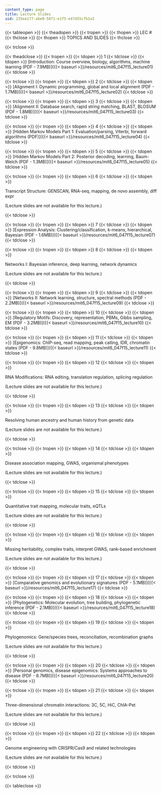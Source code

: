 ```yaml
---
content_type: page
title: Lecture Slides
uid: 235ee177-abe0-5071-e1f5-e47d55cfb1a3
---
```


{{< tableopen >}}
{{< theadopen >}}
{{< tropen >}}
{{< thopen >}}
LEC #
{{< thclose >}}
{{< thopen >}}
TOPICS AND SLIDES
{{< thclose >}}

{{< trclose >}}

{{< theadclose >}}
{{< tropen >}}
{{< tdopen >}}
1
{{< tdclose >}}
{{< tdopen >}}
[Introduction: Course overview, biology, algorithms, machine learning (PDF - 7.9MB)]({{< baseurl >}}/resources/mit6_047f15_lecture01)
{{< tdclose >}}

{{< trclose >}}
{{< tropen >}}
{{< tdopen >}}
2
{{< tdclose >}}
{{< tdopen >}}
[Alignment I: Dynamic programming, global and local alignment (PDF - 1.7MB)]({{< baseurl >}}/resources/mit6_047f15_lecture02)
{{< tdclose >}}

{{< trclose >}}
{{< tropen >}}
{{< tdopen >}}
3
{{< tdclose >}}
{{< tdopen >}}
[Alignment II: Database search, rapid string matching, BLAST, BLOSUM (PDF - 1.8MB)]({{< baseurl >}}/resources/mit6_047f15_lecture03)
{{< tdclose >}}

{{< trclose >}}
{{< tropen >}}
{{< tdopen >}}
4
{{< tdclose >}}
{{< tdopen >}}
[Hidden Markov Models Part 1: Evaluation/parsing, Viterbi, forward algorithms (PDF)]({{< baseurl >}}/resources/mit6_047f15_lecture04)
{{< tdclose >}}

{{< trclose >}}
{{< tropen >}}
{{< tdopen >}}
5
{{< tdclose >}}
{{< tdopen >}}
[Hidden Markov Models Part 2: Posterior decoding, learning, Baum-Welch (PDF - 1.3MB)]({{< baseurl >}}/resources/mit6_047f15_lecture05)
{{< tdclose >}}

{{< trclose >}}
{{< tropen >}}
{{< tdopen >}}
6
{{< tdclose >}}
{{< tdopen >}}


Transcript Structure: GENSCAN, RNA-seq, mapping, de novo assembly, diff expr

(Lecture slides are not available for this lecture.)


{{< tdclose >}}

{{< trclose >}}
{{< tropen >}}
{{< tdopen >}}
7
{{< tdclose >}}
{{< tdopen >}}
[Expression Analysis: Clustering/classification, k-means, hierarchical, Bayesian (PDF - 1.6MB)]({{< baseurl >}}/resources/mit6_047f15_lecture07)
{{< tdclose >}}

{{< trclose >}}
{{< tropen >}}
{{< tdopen >}}
8
{{< tdclose >}}
{{< tdopen >}}


Networks I: Bayesian inference, deep learning, network dynamics

(Lecture slides are not available for this lecture.)


{{< tdclose >}}

{{< trclose >}}
{{< tropen >}}
{{< tdopen >}}
9
{{< tdclose >}}
{{< tdopen >}}
[Networks II: Network learning, structure, spectral methods (PDF - 2.2MB)]({{< baseurl >}}/resources/mit6_047f15_lecture09)
{{< tdclose >}}

{{< trclose >}}
{{< tropen >}}
{{< tdopen >}}
10
{{< tdclose >}}
{{< tdopen >}}
[Regulatory Motifs: Discovery, representation, PBMs, Gibbs sampling, EM (PDF - 3.2MB)]({{< baseurl >}}/resources/mit6_047f15_lecture10)
{{< tdclose >}}

{{< trclose >}}
{{< tropen >}}
{{< tdopen >}}
11
{{< tdclose >}}
{{< tdopen >}}
[Epigenomics: ChIP-seq, read mapping, peak calling, IDR, chromatin states (PDF - 9.8MB)]({{< baseurl >}}/resources/mit6_047f15_lecture11)
{{< tdclose >}}

{{< trclose >}}
{{< tropen >}}
{{< tdopen >}}
12
{{< tdclose >}}
{{< tdopen >}}


RNA Modifications: RNA editing, translation regulation, splicing regulation

(Lecture slides are not available for this lecture.)


{{< tdclose >}}

{{< trclose >}}
{{< tropen >}}
{{< tdopen >}}
13
{{< tdclose >}}
{{< tdopen >}}


Resolving human ancestry and human history from genetic data

(Lecture slides are not available for this lecture.)


{{< tdclose >}}

{{< trclose >}}
{{< tropen >}}
{{< tdopen >}}
14
{{< tdclose >}}
{{< tdopen >}}


Disease association mapping, GWAS, organismal phenotypes

(Lecture slides are not available for this lecture.)


{{< tdclose >}}

{{< trclose >}}
{{< tropen >}}
{{< tdopen >}}
15
{{< tdclose >}}
{{< tdopen >}}


Quantitative trait mapping, molecular traits, eQTLs

(Lecture slides are not available for this lecture.)


{{< tdclose >}}

{{< trclose >}}
{{< tropen >}}
{{< tdopen >}}
16
{{< tdclose >}}
{{< tdopen >}}


Missing heritability, complex traits, interpret GWAS, rank-based enrichment

(Lecture slides are not available for this lecture.)


{{< tdclose >}}

{{< trclose >}}
{{< tropen >}}
{{< tdopen >}}
17
{{< tdclose >}}
{{< tdopen >}}
[Comparative genomics and evolutionary signatures (PDF - 5.1MB)]({{< baseurl >}}/resources/mit6_047f15_lecture17)
{{< tdclose >}}

{{< trclose >}}
{{< tropen >}}
{{< tdopen >}}
18
{{< tdclose >}}
{{< tdopen >}}
[Phylogenetics: Molecular evolution, tree building, phylogenetic inference (PDF - 2.1MB)]({{< baseurl >}}/resources/mit6_047f15_lecture18)
{{< tdclose >}}

{{< trclose >}}
{{< tropen >}}
{{< tdopen >}}
19
{{< tdclose >}}
{{< tdopen >}}


Phylogenomics: Gene/species trees, reconciliation, recombination graphs

(Lecture slides are not available for this lecture.)


{{< tdclose >}}

{{< trclose >}}
{{< tropen >}}
{{< tdopen >}}
20
{{< tdclose >}}
{{< tdopen >}}
[Personal genomics, disease epigenomics: Systems approaches to disease (PDF - 8.7MB)]({{< baseurl >}}/resources/mit6_047f15_lecture20)
{{< tdclose >}}

{{< trclose >}}
{{< tropen >}}
{{< tdopen >}}
21
{{< tdclose >}}
{{< tdopen >}}


Three-dimensional chromatin interactions: 3C, 5C, HiC, ChIA-Pet

(Lecture slides are not available for this lecture.)


{{< tdclose >}}

{{< trclose >}}
{{< tropen >}}
{{< tdopen >}}
22
{{< tdclose >}}
{{< tdopen >}}


Genome engineering with CRISPR/Cas9 and related technologies

(Lecture slides are not available for this lecture.)


{{< tdclose >}}

{{< trclose >}}

{{< tableclose >}}